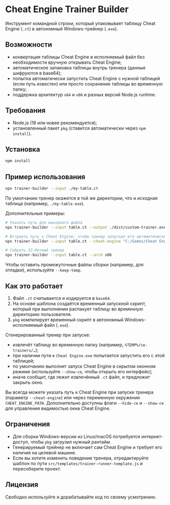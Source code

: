 # Cheat Engine Trainer Builder

Инструмент командной строки, который упаковывает таблицу Cheat Engine (`.ct`) в автономный Windows-трейнер (`.exe`).

## Возможности

- конвертация таблицы Cheat Engine в исполняемый файл без необходимости вручную открывать Cheat Engine;
- автоматическое запаковка таблицы внутрь тренера (данные шифруются в base64);
- попытка автоматически запустить Cheat Engine с нужной таблицей (если путь известен) или просто сохранение таблицы во временную папку;
- поддержка архитектур `x64` и `x86` и разных версий Node.js runtime.

## Требования

- Node.js (18 или новее рекомендуется);
- установленный пакет `pkg` (ставится автоматически через `npm install`).

## Установка

```bash
npm install
```

## Пример использования

```bash
npx trainer-builder --input ./my-table.ct
```

По умолчанию тренер окажется в той же директории, что и исходная таблица (например, `./my-table.exe`).

Дополнительные примеры:

```bash
# Указать путь для выходного файла
npx trainer-builder --input table.ct --output ./dist/custom-trainer.exe

# Встроить путь к Cheat Engine, чтобы тренер запускал его автоматически
npx trainer-builder --input table.ct --cheat-engine "C:/Games/Cheat Engine/Cheat Engine.exe"

# Собрать 32-битный тренер
npx trainer-builder --input table.ct --arch x86
```

Чтобы оставить промежуточные файлы сборки (например, для отладки), используйте `--keep-temp`.

## Как это работает

1. Файл `.ct` считывается и кодируется в `base64`.
2. На основе шаблона создаётся временный запускной скрипт, который при выполнении распакует таблицу во временную директорию пользователя.
3. `pkg` компилирует временный скрипт в автономный Windows-исполняемый файл (`.exe`).

Сгенерированный тренер при запуске:

- извлечёт таблицу во временную папку (например, `%TEMP%/ce-trainers/…`);
- при наличии пути к `Cheat Engine.exe` попытается запустить его с этой таблицей;
- по умолчанию выполнит запуск Cheat Engine в скрытом оконном режиме (используйте `--show-ce`, чтобы открыть его интерфейс);
- иначе сообщит, где лежит извлечённый `.ct` файл, и предложит закрыть окно.

Вы всегда можете указать путь к Cheat Engine при запуске тренера (параметр `--cheat-engine`) или через переменную окружения `CHEAT_ENGINE_PATH`. Дополнительно доступны флаги `--hide-ce` и `--show-ce` для управления видимостью окна Cheat Engine.

## Ограничения

- Для сборки Windows-версии из Linux/macOS потребуется интернет-доступ, чтобы `pkg` загрузил нужный рантайм.
- Генерируемый трейнер не включает сам Cheat Engine и требует его наличия на целевой машине.
- Если вы хотите изменить поведение тренера, отредактируйте шаблон по пути `src/templates/trainer-runner-template.js` и пересоберите проект.

## Лицензия

Свободно используйте и дорабатывайте код по своему усмотрению.
